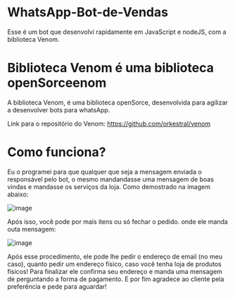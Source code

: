 # WhatsApp-Bot-de-Vendas
Esse é um bot que desenvolvi rapidamente em JavaScript e nodeJS, com a biblioteca Venom.

# Biblioteca Venom é uma biblioteca openSorceenom

A biblioteca Venom, é uma biblioteca openSorce, desenvolvida para agilizar a desenvolver bots para whatsApp.

Link para o repositório do Venom: https://github.com/orkestral/venom

# Como funciona?

Eu o programei para que qualquer que seja a mensagem enviada o responsável pelo bot, o mesmo mandandasse uma mensagem de boas vindas e mandasse os serviços da loja. Como demostrado na imagem abaixo:

![image](https://user-images.githubusercontent.com/69097449/104916685-2dd45a00-5971-11eb-8598-43424b5f1250.png)

Após isso, você pode por mais itens ou só fechar o pedido. onde ele manda outa mensagem:

![image](https://user-images.githubusercontent.com/69097449/104919095-76414700-5974-11eb-92d9-9dde3facfdfb.png)

Após esse procedimento, ele pode lhe pedir o endereço de email (no meu caso), quanto pedir um endereço físico, caso você tenha loja de produtos físicos!
Para finalizar ele confirma seu endereço e manda uma mensagem de perguntando a forma de pagamento.
E por fim agradece ao cliente pela preferência e pede para aguardar!
